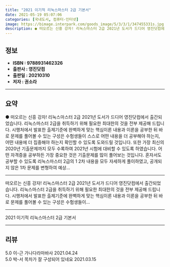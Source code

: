 ```yaml
---
title: "2021 이기적 리눅스마스터 2급 기본서"
date: 2021-05-19 05:07:06
categories: [국내도서, 컴퓨터-인터넷]
image: https://bimage.interpark.com/goods_image/5/3/3/1/347455331s.jpg
description: ● 떠오르는 신흥 강자! 리눅스마스터 2급 2021년 도서가 드디어 영진닷컴에서 출간되었습니다. 리눅스마스터 2급을 취득하기 위해 필요한 최대한의 것을 전부 제공해 드립니다. 시행처에서 발표한 출제기준에 완벽하게 맞는 핵심이론 내용과 이론을 공부한 뒤 바로 문제를 풀어볼 수 있는 구성
---
```


## **정보**

- **ISBN : 9788931462326**
- **출판사 : 영진닷컴**
- **출판일 : 20210310**
- **저자 : 권소라**

------



## **요약**

●  떠오르는 신흥 강자! 리눅스마스터 2급 2021년 도서가 드디어 영진닷컴에서 출간되었습니다. 리눅스마스터 2급을 취득하기 위해 필요한 최대한의 것을 전부 제공해 드립니다. 시행처에서 발표한 출제기준에 완벽하게 맞는 핵심이론 내용과 이론을 공부한 뒤 바로 문제를 풀어볼 수 있는 구성은 수험생들이 스스로 어떤 내용을 더 공부해야 하는지, 어떤 내용에 더 집중해야 하는지 확인할 수 있도록 도와드릴 것입니다. 또한 가장 최신의 2020년 기출문제까지 모두 수록하여 2021년 시험에 대비할 수 있도록 하였습니다. 어떤 자격증을 공부하든 가장 중요한 것은 기출문제를 많이 풀어보는 것입니다. 혼자서도 공부할 수 있도록 리눅스마스터 2급의 1 2차 내용을 모두 자세하게 풀이하였고, 공개되지 않은 1차 문제를 변형하여 예상...

------

떠오르는 신흥 강자! 리눅스마스터 2급 2021년 도서가 드디어 영진닷컴에서 출간되었습니다. 리눅스마스터 2급을 취득하기 위해 필요한 최대한의 것을 전부 제공해 드립니다. 시행처에서 발표한 출제기준에 완벽하게 맞는 핵심이론 내용과 이론을 공부한 뒤 바로 문제를 풀어볼 수 있는 구성은 수험생들이... 

------


2021 이기적 리눅스마스터 2급 기본서 

------


## **리뷰** 

5.0 이-근 가나다라마바사 2021.04.24 <br/>5.0 박-서 목차가 잘 구성되어 있네요 2021.03.15 <br/>